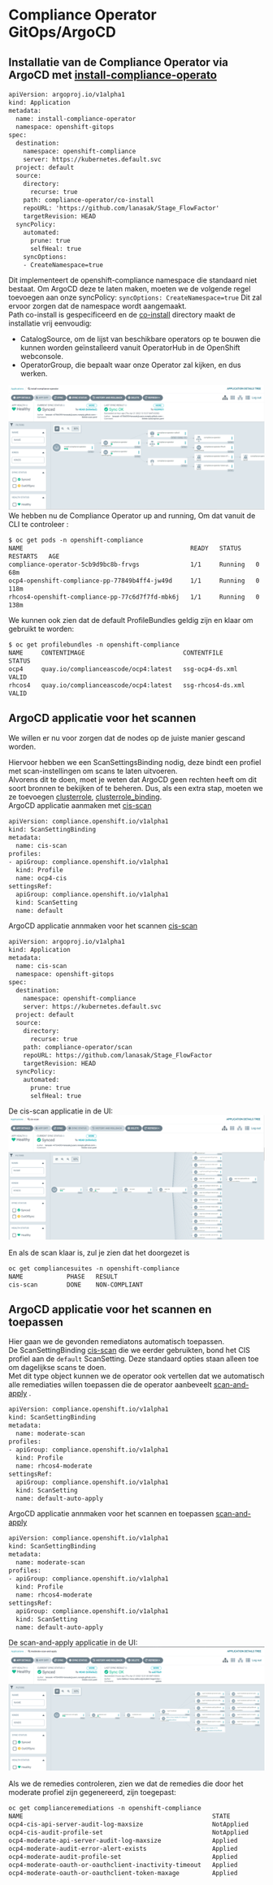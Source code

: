 # Compliance Operator GitOps/ArgoCD

##  Installatie van de Compliance Operator via ArgoCD met [install-compliance-operato](/argocd/install.yaml)

```
apiVersion: argoproj.io/v1alpha1
kind: Application
metadata:
  name: install-compliance-operator
  namespace: openshift-gitops
spec:
  destination:
    namespace: openshift-compliance
    server: https://kubernetes.default.svc
  project: default
  source:
    directory:
      recurse: true
    path: compliance-operator/co-install
    repoURL: 'https://github.com/lanasak/Stage_FlowFactor'
    targetRevision: HEAD
  syncPolicy:
    automated:
      prune: true
      selfHeal: true
    syncOptions:
    - CreateNamespace=true
```
Dit implementeert de openshift-compliance namespace die standaard niet bestaat. Om ArgoCD deze te laten maken, moeten we de volgende regel toevoegen aan onze syncPolicy: ``` syncOptions:
CreateNamespace=true ``` Dit zal ervoor zorgen dat de namespace wordt aangemaakt.   
Path co-install is gespecificeerd en de [co-install](compliance-operator/co-install/)  directory maakt de installatie vrij eenvoudig:  
- CatalogSource, om de lijst van beschikbare operators op te bouwen die kunnen worden geïnstalleerd vanuit OperatorHub in de OpenShift webconsole.  
- OperatorGroup, die bepaalt waar onze Operator zal kijken, en dus werken.

![install](/images/install.png)  
We hebben nu de Compliance Operator up and running, Om dat vanuit de CLI te controleer : 
```
$ oc get pods -n openshift-compliance
NAME                                              READY   STATUS    RESTARTS   AGE
compliance-operator-5cb9d9bc8b-frvgs              1/1     Running   0          68m
ocp4-openshift-compliance-pp-77849b4ff4-jw49d     1/1     Running   0          118m
rhcos4-openshift-compliance-pp-77c6d7f7fd-mbk6j   1/1     Running   0          138m
```
We kunnen ook zien dat de default ProfileBundles geldig zijn en klaar om gebruikt te worden:
```
$ oc get profilebundles -n openshift-compliance
NAME     CONTENTIMAGE                           CONTENTFILE         STATUS
ocp4     quay.io/complianceascode/ocp4:latest   ssg-ocp4-ds.xml     VALID
rhcos4   quay.io/complianceascode/ocp4:latest   ssg-rhcos4-ds.xml   VALID
```

## ArgoCD applicatie voor het scannen
We willen er nu voor zorgen dat de nodes op de juiste manier gescand worden.  

Hiervoor hebben we een ScanSettingsBinding nodig, deze bindt een profiel met scan-instellingen om scans te laten uitvoeren.  
Alvorens dit te doen, moet je weten dat ArgoCD geen rechten heeft om dit soort bronnen te bekijken of te beheren. Dus, als een extra stap, moeten we ze toevoegen [clusterrole](compliance-operator/clusterrole.yaml), [clusterrole_binding](compliance-operator/clusterrole_binding.yaml).  
ArgoCD applicatie aanmaken met [cis-scan](compliance-operator/scan/scan.yaml)
```
apiVersion: compliance.openshift.io/v1alpha1
kind: ScanSettingBinding
metadata:
  name: cis-scan
profiles:
- apiGroup: compliance.openshift.io/v1alpha1
  kind: Profile
  name: ocp4-cis
settingsRef:
  apiGroup: compliance.openshift.io/v1alpha1
  kind: ScanSetting
  name: default
```
ArgoCD applicatie annmaken voor het scannen [cis-scan](/argocd/scan.yaml)
```
apiVersion: argoproj.io/v1alpha1
kind: Application
metadata:
  name: cis-scan
  namespace: openshift-gitops
spec:
  destination:
    namespace: openshift-compliance
    server: https://kubernetes.default.svc
  project: default
  source:
    directory:
      recurse: true
    path: compliance-operator/scan
    repoURL: https://github.com/lanasak/Stage_FlowFactor
    targetRevision: HEAD
  syncPolicy:
    automated:
      prune: true
      selfHeal: true
```
De cis-scan applicatie in de UI:  
![cis-scan](/images/scan.png)  

En als de scan klaar is, zul je zien dat het doorgezet is
```
oc get compliancesuites -n openshift-compliance
NAME            PHASE   RESULT
cis-scan        DONE    NON-COMPLIANT
```
## ArgoCD applicatie voor het scannen en toepassen
Hier gaan we de gevonden remediatons automatisch toepassen.  
De ScanSettingBinding [cis-scan](compliance-operator/scan/scan.yaml) die we eerder gebruikten, bond het CIS profiel aan de `default` ScanSetting. Deze standaard opties staan alleen toe om dagelijkse scans te doen.  
Met dit type object kunnen we de operator ook vertellen dat we automatisch alle remediaties willen toepassen die de operator aanbeveelt [scan-and-apply](compliance-operator/scan-and-apply/scan.yaml) .
```
apiVersion: compliance.openshift.io/v1alpha1
kind: ScanSettingBinding
metadata:
  name: moderate-scan
profiles:
- apiGroup: compliance.openshift.io/v1alpha1
  kind: Profile
  name: rhcos4-moderate
settingsRef:
  apiGroup: compliance.openshift.io/v1alpha1
  kind: ScanSetting
  name: default-auto-apply
``` 
ArgoCD applicatie annmaken voor het scannen en toepassen [scan-and-apply](/argocd/scan-and-apply.yaml)
```
apiVersion: compliance.openshift.io/v1alpha1
kind: ScanSettingBinding
metadata:
  name: moderate-scan
profiles:
- apiGroup: compliance.openshift.io/v1alpha1
  kind: Profile
  name: rhcos4-moderate
settingsRef:
  apiGroup: compliance.openshift.io/v1alpha1
  kind: ScanSetting
  name: default-auto-apply

```
De scan-and-apply applicatie in de UI:  
![scan-and-apply](/images/scan-and-apply.png)  

Als we de remedies controleren, zien we dat de remedies die door het moderate profiel zijn gegenereerd, zijn toegepast:
```
oc get complianceremediations -n openshift-compliance
NAME                                                    STATE
ocp4-cis-api-server-audit-log-maxsize                   NotApplied
ocp4-cis-audit-profile-set                              NotApplied
ocp4-moderate-api-server-audit-log-maxsize              Applied
ocp4-moderate-audit-error-alert-exists                  Applied
ocp4-moderate-audit-profile-set                         Applied
ocp4-moderate-oauth-or-oauthclient-inactivity-timeout   Applied
ocp4-moderate-oauth-or-oauthclient-token-maxage         Applied
```
